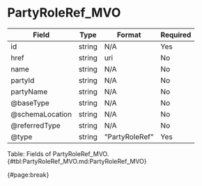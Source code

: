 <!--
    ATTENTION: This file was generated via gradle!
               Do NOT manually edit this file! Any such changes will be overwritten!
-->

# PartyRoleRef_MVO

| Field | Type | Format | Required |
| ------- | ------- | ------- | --- |
| id | string | N/A | Yes |
| href | string | uri | No |
| name | string | N/A | No |
| partyId | string | N/A | No |
| partyName | string | N/A | No |
| @baseType | string | N/A | No |
| @schemaLocation | string | N/A | No |
| @referredType | string | N/A | No |
| @type | string | "PartyRoleRef" | Yes |

Table: Fields of PartyRoleRef_MVO. {#tbl:PartyRoleRef_MVO.md:PartyRoleRef_MVO}

{#page:break}
